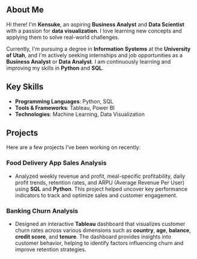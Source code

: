 ## About Me

Hi there! I'm **Kensuke**, an aspiring **Business Analyst** and **Data Scientist** with a passion for **data visualization**. I love learning new concepts and applying them to solve real-world challenges.

Currently, I'm pursuing a degree in **Information Systems** at the **University of Utah**, and I'm actively seeking internships and job opportunities as a **Business Analyst** or **Data Analyst**. I am continuously learning and improving my skills in **Python** and **SQL**. 



## Key Skills

- **Programming Languages**: Python, SQL  
- **Tools & Frameworks**: Tableau, Power BI  
- **Technologies**: Machine Learning, Data Visualization

## Projects

Here are a few projects I’ve been working on recently:

### Food Delivery App Sales Analysis

- Analyzed weekly revenue and profit, meal-specific profitability, daily profit trends, retention rates, and ARPU (Average Revenue Per User) using **SQL** and **Python**. This project helped uncover key performance indicators to track and optimize sales and customer engagement.

### Banking Churn Analysis

- Designed an interactive **Tableau** dashboard that visualizes customer churn rates across various dimensions such as **country**, **age**, **balance**, **credit score**, and **tenure**. The dashboard provides insights into customer behavior, helping to identify factors influencing churn and improve retention strategies.
